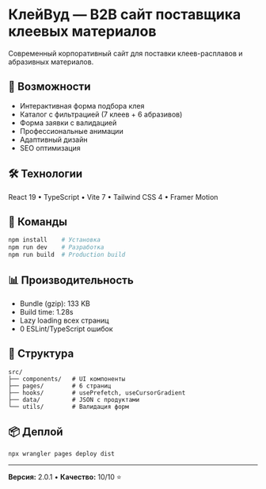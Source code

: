 # КлейВуд — B2B сайт поставщика клеевых материалов

Современный корпоративный сайт для поставки клеев-расплавов и абразивных материалов.

## 🎯 Возможности

- Интерактивная форма подбора клея
- Каталог с фильтрацией (7 клеев + 6 абразивов)
- Форма заявки с валидацией
- Профессиональные анимации
- Адаптивный дизайн
- SEO оптимизация

## 🛠 Технологии

React 19 • TypeScript • Vite 7 • Tailwind CSS 4 • Framer Motion

## 🚀 Команды

```bash
npm install    # Установка
npm run dev    # Разработка
npm run build  # Production build
```

## 📊 Производительность

- Bundle (gzip): 133 KB
- Build time: 1.28s
- Lazy loading всех страниц
- 0 ESLint/TypeScript ошибок

## 📁 Структура

```
src/
├── components/   # UI компоненты
├── pages/        # 6 страниц
├── hooks/        # usePrefetch, useCursorGradient
├── data/         # JSON с продуктами
└── utils/        # Валидация форм
```

## 📦 Деплой

```bash
npx wrangler pages deploy dist
```

---

**Версия:** 2.0.1 • **Качество:** 10/10 ⭐

